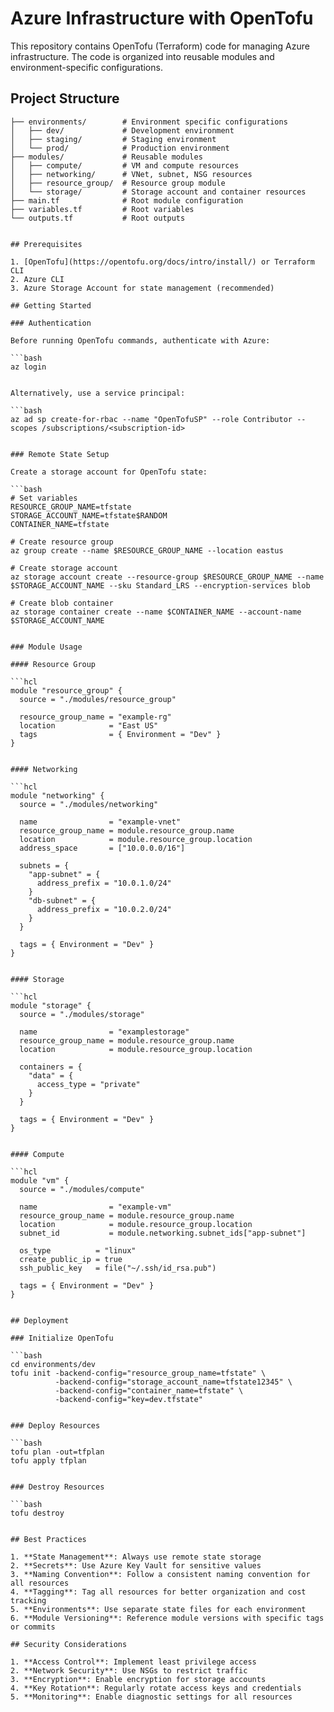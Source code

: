 # Azure Infrastructure with OpenTofu

This repository contains OpenTofu (Terraform) code for managing Azure infrastructure. The code is organized into reusable modules and environment-specific configurations.

## Project Structure

```text
├── environments/        # Environment specific configurations
│   ├── dev/             # Development environment
│   ├── staging/         # Staging environment
│   └── prod/            # Production environment
├── modules/             # Reusable modules
│   ├── compute/         # VM and compute resources
│   ├── networking/      # VNet, subnet, NSG resources
│   ├── resource_group/  # Resource group module
│   └── storage/         # Storage account and container resources
├── main.tf              # Root module configuration
├── variables.tf         # Root variables
└── outputs.tf           # Root outputs


## Prerequisites

1. [OpenTofu](https://opentofu.org/docs/intro/install/) or Terraform CLI
2. Azure CLI
3. Azure Storage Account for state management (recommended)

## Getting Started

### Authentication

Before running OpenTofu commands, authenticate with Azure:

```bash
az login


Alternatively, use a service principal:

```bash
az ad sp create-for-rbac --name "OpenTofuSP" --role Contributor --scopes /subscriptions/<subscription-id>


### Remote State Setup

Create a storage account for OpenTofu state:

```bash
# Set variables
RESOURCE_GROUP_NAME=tfstate
STORAGE_ACCOUNT_NAME=tfstate$RANDOM
CONTAINER_NAME=tfstate

# Create resource group
az group create --name $RESOURCE_GROUP_NAME --location eastus

# Create storage account
az storage account create --resource-group $RESOURCE_GROUP_NAME --name $STORAGE_ACCOUNT_NAME --sku Standard_LRS --encryption-services blob

# Create blob container
az storage container create --name $CONTAINER_NAME --account-name $STORAGE_ACCOUNT_NAME


### Module Usage

#### Resource Group

```hcl
module "resource_group" {
  source = "./modules/resource_group"
  
  resource_group_name = "example-rg"
  location            = "East US"
  tags                = { Environment = "Dev" }
}


#### Networking

```hcl
module "networking" {
  source = "./modules/networking"
  
  name                = "example-vnet"
  resource_group_name = module.resource_group.name
  location            = module.resource_group.location
  address_space       = ["10.0.0.0/16"]
  
  subnets = {
    "app-subnet" = {
      address_prefix = "10.0.1.0/24"
    }
    "db-subnet" = {
      address_prefix = "10.0.2.0/24"
    }
  }
  
  tags = { Environment = "Dev" }
}


#### Storage

```hcl
module "storage" {
  source = "./modules/storage"
  
  name                = "examplestorage"
  resource_group_name = module.resource_group.name
  location            = module.resource_group.location
  
  containers = {
    "data" = {
      access_type = "private"
    }
  }
  
  tags = { Environment = "Dev" }
}


#### Compute

```hcl
module "vm" {
  source = "./modules/compute"
  
  name                = "example-vm"
  resource_group_name = module.resource_group.name
  location            = module.resource_group.location
  subnet_id           = module.networking.subnet_ids["app-subnet"]
  
  os_type          = "linux"
  create_public_ip = true
  ssh_public_key   = file("~/.ssh/id_rsa.pub")
  
  tags = { Environment = "Dev" }
}


## Deployment

### Initialize OpenTofu

```bash
cd environments/dev
tofu init -backend-config="resource_group_name=tfstate" \
          -backend-config="storage_account_name=tfstate12345" \
          -backend-config="container_name=tfstate" \
          -backend-config="key=dev.tfstate"


### Deploy Resources

```bash
tofu plan -out=tfplan
tofu apply tfplan


### Destroy Resources

```bash
tofu destroy


## Best Practices

1. **State Management**: Always use remote state storage
2. **Secrets**: Use Azure Key Vault for sensitive values
3. **Naming Convention**: Follow a consistent naming convention for all resources
4. **Tagging**: Tag all resources for better organization and cost tracking
5. **Environments**: Use separate state files for each environment
6. **Module Versioning**: Reference module versions with specific tags or commits

## Security Considerations

1. **Access Control**: Implement least privilege access
2. **Network Security**: Use NSGs to restrict traffic
3. **Encryption**: Enable encryption for storage accounts
4. **Key Rotation**: Regularly rotate access keys and credentials
5. **Monitoring**: Enable diagnostic settings for all resources
